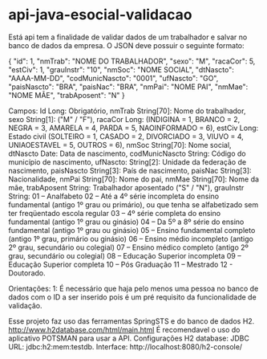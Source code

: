 # api-java-esocial-validacao
Está api tem a finalidade de validar dados de um trabalhador e salvar no banco de dados da empresa.
O JSON deve possuir o seguinte formato:

{
	"id": 1, 
	"nmTrab": "NOME DO TRABALHADOR",
	"sexo": "M",
	"racaCor": 5,
	"estCiv": 1,
	"grauInstr": "10",
	"nmSoc": "NOME SOCIAL",
	"dtNascto": "AAAA-MM-DD",
	"codMunicNascto": "0001",
	"ufNascto": "GO",
	"paisNascto": "BRA",
	"paisNac": "BRA",
	"nmPai": "NOME PAI",
	"nmMae": "NOME MÃE",
	"trabAposent": "N"
}

Campos: 
Id Long: Obrigatório,
nmTrab String[70]: Nome do trabalhador,
sexo String[1]: 
("M" / "F"),
racaCor Long: 
(INDIGINA = 1, BRANCO = 2, NEGRA = 3, AMARELA = 4, PARDA = 5, NAOINFORMADO = 6),
estCiv Long: Estado civil
(SOLTEIRO = 1, CASADO = 2, DIVORCIADO = 3, VIUVO = 4, UNIAOESTAVEL = 5, OUTROS = 6),
nmSoc String[70]: Nome social,
dtNascto Date: Data de nascimento,
codMunicNascto String: Código do município de nascimento,
ufNascto: String[2]: Unidade da federação de nascimento,
paisNascto String[3]: País de nascimento,
paisNac String[3]: Nacionalidade,
nmPai String[70]: Nome do pai,
nmMae String[70]: Nome da mãe,
trabAposent String: Trabalhador aposentado
("S" / "N"),
grauInstr String: 
01 – Analfabeto
02 – Até a 4º série incompleta do ensino fundamental (antigo 1º grau ou primário), ou que tenha se alfabetizado sem ter freqüentado escola regular
03 – 4º série completa do ensino fundamental (antigo 1º grau ou ginásio)
04 – Da 5º a 8º série do ensino fundamental (antigo 1º grau ou ginásio)
05 – Ensino fundamental completo (antigo 1º grau, primário ou ginásio)
06 – Ensino médio incompleto (antigo 2º grau, secundário ou colegial)
07 – Ensino médico completo (antigo 2º grau, secundário ou colegial)
08 – Educação Superior incompleta
09 – Educação Superior completa
10 – Pós Graduação
11 – Mestrado
12 - Doutorado.

Orientações:
1: É necessário que haja pelo menos uma pessoa no banco de dados com o ID a ser inserido pois é um pré requisito da funcionalidade de validação.

Esse projeto faz uso das ferramentas SpringSTS e do banco de dados H2. http://www.h2database.com/html/main.html
É recomendavel o uso do aplicativo POTSMAN para usar a API.
Configurações H2 database:
JDBC URL: jdbc:h2:mem:testdb.
Interface: http://localhost:8080/h2-console/


